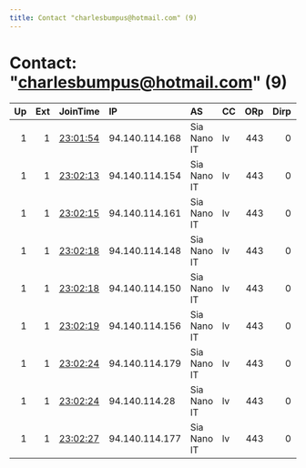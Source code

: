 ```yaml
---
title: Contact "charlesbumpus@hotmail.com" (9)
---
```


# Contact: "charlesbumpus@hotmail.com" (9)

|   Up |   Ext | JoinTime                                                                                            | IP             | AS          | CC   |   ORp |   Dirp | OS    | Version   | Nickname   |   eFamMembers |
|-----:|------:|:----------------------------------------------------------------------------------------------------|:---------------|:------------|:-----|------:|-------:|:------|:----------|:-----------|--------------:|
|    1 |     1 | [23:01:54](https://metrics.torproject.org/rs.html#details/327845067026506B4B794ED35EDE8A103AF98554) | 94.140.114.168 | Sia Nano IT | lv   |   443 |      0 | Linux | 0.2.9.17  | lat1       |             9 |
|    1 |     1 | [23:02:13](https://metrics.torproject.org/rs.html#details/A3CD7386FC6380AEEABDE2E5BDDEC22FB8D838B0) | 94.140.114.154 | Sia Nano IT | lv   |   443 |      0 | Linux | 0.2.9.17  | lat2       |             9 |
|    1 |     1 | [23:02:15](https://metrics.torproject.org/rs.html#details/E0B641C7B5FD1E13D7DCC9A1BCEE518D602F6267) | 94.140.114.161 | Sia Nano IT | lv   |   443 |      0 | Linux | 0.2.9.17  | lat3       |             9 |
|    1 |     1 | [23:02:18](https://metrics.torproject.org/rs.html#details/7232221218568E1070A47CE4345216E5D6288DA0) | 94.140.114.148 | Sia Nano IT | lv   |   443 |      0 | Linux | 0.2.9.17  | lat4       |             9 |
|    1 |     1 | [23:02:18](https://metrics.torproject.org/rs.html#details/A5AB1C2D4D6E6B2E3C3E154CE69A2600FC3E9F98) | 94.140.114.150 | Sia Nano IT | lv   |   443 |      0 | Linux | 0.2.9.17  | lat6       |             9 |
|    1 |     1 | [23:02:19](https://metrics.torproject.org/rs.html#details/1A26711A508F201CF613EE9612C03F7B7D1BE42E) | 94.140.114.156 | Sia Nano IT | lv   |   443 |      0 | Linux | 0.2.9.17  | lat5       |             9 |
|    1 |     1 | [23:02:24](https://metrics.torproject.org/rs.html#details/43E5B4618EC58AFC964D5AD610F66A63620B0C22) | 94.140.114.179 | Sia Nano IT | lv   |   443 |      0 | Linux | 0.2.9.17  | lat8       |             9 |
|    1 |     1 | [23:02:24](https://metrics.torproject.org/rs.html#details/9F9650BA1ED2DD554541569CD4EE5461ED39C454) | 94.140.114.28  | Sia Nano IT | lv   |   443 |      0 | Linux | 0.2.9.17  | lat7       |             9 |
|    1 |     1 | [23:02:27](https://metrics.torproject.org/rs.html#details/6233C7196277CC283E61A1F005C1F76469DACCDB) | 94.140.114.177 | Sia Nano IT | lv   |   443 |      0 | Linux | 0.2.9.17  | lat9       |             9 |
